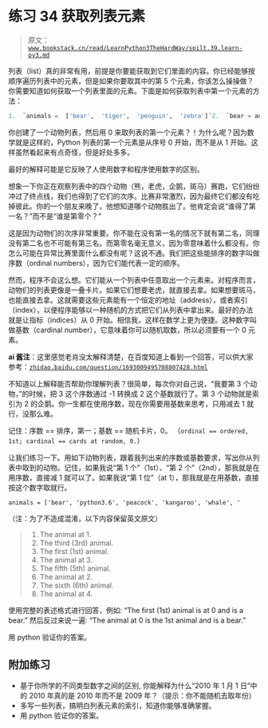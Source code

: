 # 练习 34 获取列表元素

> 原文：[`www.bookstack.cn/read/LearnPython3TheHardWay/spilt.39.learn-py3.md`](https://www.bookstack.cn/read/LearnPython3TheHardWay/spilt.39.learn-py3.md)

列表（list）真的非常有用，前提是你要能获取到它们里面的内容。你已经能够按顺序遍历列表中的元素，但是如果你要取其中的第 5 个元素，你该怎么操操做？你需要知道如何获取一个列表里面的元素。下面是如何获取列表中第一个元素的方法：

```py
1.  `animals =  ['bear',  'tiger',  'penguin',  'zebra']`2.  `bear = animals[0]`
```

你创建了一个动物列表，然后用 0 来取列表的第一个元素？！为什么呢？因为数学就是这样的，Python 列表的第一个元素是从序号 0 开始，而不是从 1 开始。这样虽然看起来有点奇怪，但是好处多多。

最好的解释可能是它反映了人使用数字和程序使用数字的区别。

想象一下你正在观察列表中的四个动物（熊，老虎，企鹅，斑马）赛跑，它们纷纷冲过了终点线，我们也得到了它们的次序。比赛非常激烈，因为最终它们都没有吃掉彼此。你的一个朋友来晚了，他想知道哪个动物胜出了。他肯定会说“谁得了第一名？”而不是“谁是第零个？”

这是因为动物们的次序非常重要。你不能在没有第一名的情况下就有第二名，同理没有第二名也不可能有第三名。而第零名毫无意义，因为零意味着什么都没有。你怎么可能在异常比赛里面什么都没有呢？这说不通。我们把这些能排序的数字叫做序数（ordinal numbers），因为它们能代表一定的顺序。

然而，程序不会这么想。它们能从一个列表中任意取出一个元素来。对程序而言，动物们的列表更像是一叠卡片。如果它们想要老虎，就直接去拿。如果想要斑马，也能直接去拿。这就需要这些元素能有一个恒定的地址（address），或者索引（index），以便程序能够以一种随机的方式把它们从列表中拿出来。最好的办法就是让指标（indices）从 0 开始。相信我，这样在数学上更为便捷。这种数字叫做基数（cardinal number），它意味着你可以随机取数，所以必须要有一个 0 元素。

**ai 酱注**：这里感觉老肖没太解释清楚，在百度知道上看到一个回答，可以供大家参考：[`zhidao.baidu.com/question/1693009495708807428.html`](https://zhidao.baidu.com/question/1693009495708807428.html)

不知道以上解释能否帮助你理解列表？很简单，每次你对自己说，“我要第 3 个动物，”的时候，把 3 这个序数通过 -1 转换成 2 这个基数就行了。第 3 个动物就是索引为 2 的企鹅。你一生都在使用序数，现在你需要用基数来思考，只用减去 1 就行，没那么难。

记住：序数 == 排序，第一；基数 == 随机卡片，0。 （`ordinal == ordered, 1st; cardinal == cards at random, 0.`）

让我们练习一下。用如下动物列表，跟着我列出来的序数或基数要求，写出你从列表中取到的动物。记住，如果我说“第 1 个”（1st）、“第 2 个”（2nd），那我就是在用序数，直接减 1 就可以了。如果我说“第 1 位”（at 1），那我就是在用基数，直接按这个数字取就行。

`animals = ['bear', 'python3.6', 'peacock', 'kangaroo', 'whale', '`

（注：为了不造成混淆，以下内容保留英文原文）

> 1.  The animal at 1.
> 2.  The third (3rd) animal.
> 3.  The first (1st) animal.
> 4.  The animal at 3.
> 5.  The fifth (5th) animal.
> 6.  The animal at 2.
> 7.  The sixth (6th) animal.
> 8.  The animal at 4.

使用完整的表述格式进行回答，例如: “The first (1st) animal is at 0 and is a bear.” 然后反过来说一遍: “The animal at 0 is the 1st animal and is a bear.”

用 python 验证你的答案。

## 附加练习

*   基于你所学的不同类型数字之间的区别, 你能解释为什么“2010 年 1 月 1 日”中的 2010 年真的是 2010 年而不是 2009 年？（提示：你不能随机去取年份）
*   多写一些列表，搞明白列表元素的索引，知道你能够准确掌握。
*   用 python 验证你的答案。